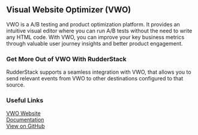 ## Visual Website Optimizer (VWO)

VWO is a A/B testing and product optimization platform. It provides an intuitive visual editor where you can run A/B tests without the need to write any HTML code. With VWO, you can improve your key business metrics through valuable user journey insights and better product engagement.

### Get More Out of VWO With RudderStack

RudderStack supports a seamless integration with VWO, that allows you to send relevant events from VWO to other destinations configured to that source.

### Useful Links

[VWO Website][]  
[Documentation][]  
[View on GitHub][]

[//]: # "These are reference links used in the body of this note and get stripped out when the markdown processor does its job. There is no need to format nicely because it shouldn't be seen. Thanks SO - http://stackoverflow.com/questions/4823468/store-comments-in-markdown-syntax"
[VWO website]: https://vwo.com/
[documentation]: https://docs.rudderstack.com/destinations/vwo-beta-visual-website-optimizer
[view on github]: https://github.com/rudderlabs/rudder-sdk-js/tree/master/integrations/VWO
